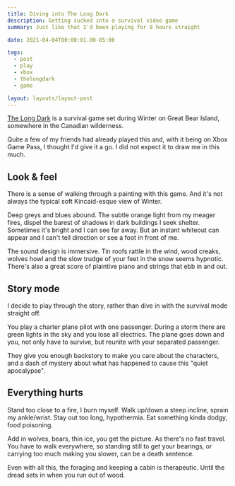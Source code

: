 ```yaml
---
title: Diving into The Long Dark
description: Getting sucked into a survival video game
summary: Just like that I'd been playing for 8 hours straight

date: 2021-04-04T00:00:01.00-05:00

tags:
  - post
  - play
  - xbox
  - thelongdark
  - game

layout: layouts/layout-post
---
```

[The Long Dark](https://www.thelongdark.com "official website") is a survival game set during Winter on Great Bear Island, somewhere in the Canadian wilderness.

Quite a few of my friends had already played this and, with it being on Xbox Game Pass, I thought I'd give it a go. I did not expect it to draw me in this much.

## Look & feel
There is a sense of walking through a painting with this game. And it's not always the typical soft Kincaid-esque view of Winter.

Deep greys and blues abound. The subtle orange light from my meager fires, dispel the barest of shadows in dark buildings I seek shelter.  Sometimes it's bright and I can see far away. But an instant whiteout can appear and I can't tell direction or see a foot in front of me.

The sound design is immersive. Tin roofs rattle in the wind, wood creaks, wolves howl and the slow trudge of your feet in the snow seems hypnotic. There's also a great score of plaintive piano and strings that ebb in and out.

## Story mode
I decide to play through the story, rather than dive in with the survival mode straight off.

You play a charter plane pilot with one passenger. During a storm there are green lights in the sky and you lose all electrics. The plane goes down and you, not only have to survive, but reunite with your separated passenger.

They give you enough backstory to make you care about the characters, and a dash of mystery about what has happened to cause this "quiet apocalypse".

## Everything hurts
Stand too close to a fire, I burn myself. Walk up/down a steep incline, sprain my ankle/wrist. Stay out too long, hypothermia. Eat something kinda dodgy, food poisoning.

Add in wolves, bears, thin ice, you get the picture. As there's no fast travel. You have to walk everywhere, so standing still to get your bearings, or carrying too much making you slower, can be a death sentence.

Even with all this, the foraging and keeping a cabin is therapeutic. Until the dread sets in when you run out of wood. 